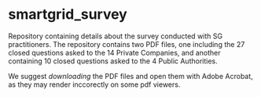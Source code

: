 # smartgrid_survey
Repository containing details about the survey conducted with SG practitioners.
The repository contains two PDF files, one including the 27 closed questions asked to the 14 Private Companies, and another containing 10 closed questions asked to the 4 Public Authorities.


We suggest *downloading* the PDF files and open them with Adobe Acrobat, as they may render inccorectly on some pdf viewers.
